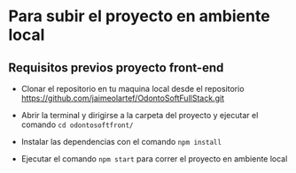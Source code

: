 # Para subir el proyecto en ambiente local

## Requisitos previos proyecto front-end

* Clonar el repositorio en tu maquina local desde el repositorio https://github.com/jaimeolartef/OdontoSoftFullStack.git

* Abrir la terminal y dirigirse a la carpeta del proyecto y ejecutar el comando `cd odontosoftfront/`

* Instalar las dependencias con el comando `npm install`

* Ejecutar el comando `npm start` para correr el proyecto en ambiente local



